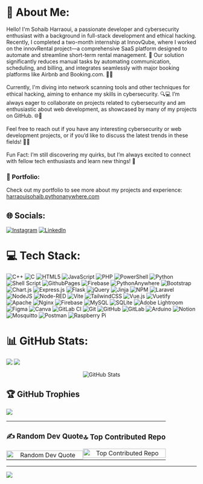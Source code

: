# 💫 About Me:
Hello! I'm Sohaib Harraoui, a passionate developer and cybersecurity enthusiast with a background in full-stack development and ethical hacking. Recently, I completed a two-month internship at InnovQube, where I worked on the innovRental project—a comprehensive SaaS platform designed to automate and streamline short-term rental management. 🚀 Our solution significantly reduces manual tasks by automating communication, scheduling, and billing, and integrates seamlessly with major booking platforms like Airbnb and Booking.com. 🏡✨<br><br>Currently, I'm diving into network scanning tools and other techniques for ethical hacking, aiming to enhance my skills in cybersecurity. 🔍💻 I’m always eager to collaborate on projects related to cybersecurity and am enthusiastic about web development, as showcased by many of my projects on GitHub. 🌐🔧<br><br>Feel free to reach out if you have any interesting cybersecurity or web development projects, or if you’d like to discuss the latest trends in these fields! 🤝💬<br><br>Fun Fact: I’m still discovering my quirks, but I’m always excited to connect with fellow tech enthusiasts and learn new things! 🌟

### 🌟 Portfolio:
Check out my portfolio to see more about my projects and experience: [harraouisohaib.pythonanywhere.com](https://harraouisohaib.pythonanywhere.com/)

## 🌐 Socials:
[![Instagram](https://img.shields.io/badge/Instagram-%23E4405F.svg?logo=Instagram&logoColor=white)](https://instagram.com/https://www.instagram.com/harraoui_sohaib/)  [![LinkedIn](https://img.shields.io/badge/LinkedIn-%230077B5.svg?logo=linkedin&logoColor=white)](https://linkedin.com/in/https://www.linkedin.com/in/harraoui-sohaib-89849b246/)

# 💻 Tech Stack:
![C++](https://img.shields.io/badge/c++-%2300599C.svg?style=for-the-badge&logo=c%2B%2B&logoColor=white) ![C](https://img.shields.io/badge/c-%2300599C.svg?style=for-the-badge&logo=c&logoColor=white) ![HTML5](https://img.shields.io/badge/html5-%23E34F26.svg?style=for-the-badge&logo=html5&logoColor=white) ![JavaScript](https://img.shields.io/badge/javascript-%23323330.svg?style=for-the-badge&logo=javascript&logoColor=%23F7DF1E) ![PHP](https://img.shields.io/badge/php-%23777BB4.svg?style=for-the-badge&logo=php&logoColor=white) ![PowerShell](https://img.shields.io/badge/PowerShell-%235391FE.svg?style=for-the-badge&logo=powershell&logoColor=white) ![Python](https://img.shields.io/badge/python-3670A0?style=for-the-badge&logo=python&logoColor=ffdd54) ![Shell Script](https://img.shields.io/badge/shell_script-%23121011.svg?style=for-the-badge&logo=gnu-bash&logoColor=white) ![GithubPages](https://img.shields.io/badge/github%20pages-121013?style=for-the-badge&logo=github&logoColor=white) ![Firebase](https://img.shields.io/badge/firebase-%23039BE5.svg?style=for-the-badge&logo=firebase) ![PythonAnywhere](https://img.shields.io/badge/pythonanywhere-%232F9FD7.svg?style=for-the-badge&logo=pythonanywhere&logoColor=151515) ![Bootstrap](https://img.shields.io/badge/bootstrap-%238511FA.svg?style=for-the-badge&logo=bootstrap&logoColor=white) ![Chart.js](https://img.shields.io/badge/chart.js-F5788D.svg?style=for-the-badge&logo=chart.js&logoColor=white) ![Express.js](https://img.shields.io/badge/express.js-%23404d59.svg?style=for-the-badge&logo=express&logoColor=%2361DAFB) ![Flask](https://img.shields.io/badge/flask-%23000.svg?style=for-the-badge&logo=flask&logoColor=white) ![jQuery](https://img.shields.io/badge/jquery-%230769AD.svg?style=for-the-badge&logo=jquery&logoColor=white) ![Jinja](https://img.shields.io/badge/jinja-white.svg?style=for-the-badge&logo=jinja&logoColor=black) ![NPM](https://img.shields.io/badge/NPM-%23CB3837.svg?style=for-the-badge&logo=npm&logoColor=white) ![Laravel](https://img.shields.io/badge/laravel-%23FF2D20.svg?style=for-the-badge&logo=laravel&logoColor=white) ![NodeJS](https://img.shields.io/badge/node.js-6DA55F?style=for-the-badge&logo=node.js&logoColor=white) ![Node-RED](https://img.shields.io/badge/Node--RED-%238F0000.svg?style=for-the-badge&logo=node-red&logoColor=white) ![Vite](https://img.shields.io/badge/vite-%23646CFF.svg?style=for-the-badge&logo=vite&logoColor=white) ![TailwindCSS](https://img.shields.io/badge/tailwindcss-%2338B2AC.svg?style=for-the-badge&logo=tailwind-css&logoColor=white) ![Vue.js](https://img.shields.io/badge/vue.js-%2335495e.svg?style=for-the-badge&logo=vuedotjs&logoColor=%234FC08D) ![Vuetify](https://img.shields.io/badge/Vuetify-1867C0?style=for-the-badge&logo=vuetify&logoColor=AEDDFF) ![Apache](https://img.shields.io/badge/apache-%23D42029.svg?style=for-the-badge&logo=apache&logoColor=white) ![Nginx](https://img.shields.io/badge/nginx-%23009639.svg?style=for-the-badge&logo=nginx&logoColor=white) ![Firebase](https://img.shields.io/badge/firebase-a08021?style=for-the-badge&logo=firebase&logoColor=ffcd34) ![MySQL](https://img.shields.io/badge/mysql-4479A1.svg?style=for-the-badge&logo=mysql&logoColor=white) ![SQLite](https://img.shields.io/badge/sqlite-%2307405e.svg?style=for-the-badge&logo=sqlite&logoColor=white) ![Adobe Lightroom](https://img.shields.io/badge/Adobe%20Lightroom-31A8FF.svg?style=for-the-badge&logo=Adobe%20Lightroom&logoColor=white) ![Figma](https://img.shields.io/badge/figma-%23F24E1E.svg?style=for-the-badge&logo=figma&logoColor=white) ![Canva](https://img.shields.io/badge/Canva-%2300C4CC.svg?style=for-the-badge&logo=Canva&logoColor=white) ![GitLab CI](https://img.shields.io/badge/gitlab%20CI-%23181717.svg?style=for-the-badge&logo=gitlab&logoColor=white) ![Git](https://img.shields.io/badge/git-%23F05033.svg?style=for-the-badge&logo=git&logoColor=white) ![GitHub](https://img.shields.io/badge/github-%23121011.svg?style=for-the-badge&logo=github&logoColor=white) ![GitLab](https://img.shields.io/badge/gitlab-%23181717.svg?style=for-the-badge&logo=gitlab&logoColor=white) ![Arduino](https://img.shields.io/badge/-Arduino-00979D?style=for-the-badge&logo=Arduino&logoColor=white) ![Notion](https://img.shields.io/badge/Notion-%23000000.svg?style=for-the-badge&logo=notion&logoColor=white) ![Mosquitto](https://img.shields.io/badge/mosquitto-%233C5280.svg?style=for-the-badge&logo=eclipsemosquitto&logoColor=white) ![Postman](https://img.shields.io/badge/Postman-FF6C37?style=for-the-badge&logo=postman&logoColor=white) ![Raspberry Pi](https://img.shields.io/badge/-RaspberryPi-C51A4A?style=for-the-badge&logo=Raspberry-Pi)
# 📊 GitHub Stats:
![](https://github-readme-streak-stats.herokuapp.com/?user=H-sohaib&theme=radical&hide_border=false)
![](https://github-readme-stats.vercel.app/api/top-langs/?username=H-sohaib&theme=radical&hide_border=false&include_all_commits=true&count_private=true&layout=compact)

<p align="center">
  <img src="https://github-readme-stats.vercel.app/api?username=H-sohaib&theme=radical&hide_border=false&include_all_commits=true&count_private=true" alt="GitHub Stats">
</p>

## 🏆 GitHub Trophies
![](https://github-profile-trophy.vercel.app/?username=H-sohaib&theme=radical&no-frame=true&no-bg=false&margin-w=4)


<table style="border: none; border-collapse: collapse; width: 100%;">
  <tr>
    <td style="border: none; padding: 0; text-align: center;">
      <h3>✍️ Random Dev Quote</h3>
      <img src="https://quotes-github-readme.vercel.app/api?type=horizontal&theme=tokyonight" alt="Random Dev Quote" style="width: 100%; border: none;">
    </td>
    <td style="border: none; padding: 0; text-align: center;">
      <h3>🔝 Top Contributed Repo</h3>
      <img src="https://github-contributor-stats.vercel.app/api?username=H-sohaib&limit=5&theme=radical&combine_all_yearly_contributions=true" alt="Top Contributed Repo" style="width: 100%; border: none;">
    </td>
  </tr>
</table>



---
[![](https://visitcount.itsvg.in/api?id=H-sohaib&icon=1&color=5)](https://visitcount.itsvg.in)

<!-- Proudly created with GPRM ( https://gprm.itsvg.in ) -->
